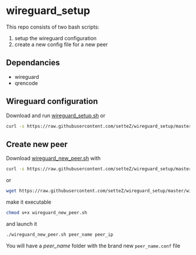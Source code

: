 # wireguard_setup
This repo consists of two bash scripts:
1. setup the wireguard configuration
2. create a new config file for a new peer

## Dependancies
- wireguard
- qrencode

## Wireguard configuration
Download and run [wireguard_setup.sh](https://raw.githubusercontent.com/setteZ/wireguard_setup/master/wireguard_setup.sh) or
```bash
curl -s https://raw.githubusercontent.com/setteZ/wireguard_setup/master/wireguard_setup.sh | sudo bash
```
## Create new peer
Download [wireguard_new_peer.sh](https://raw.githubusercontent.com/setteZ/wireguard_setup/master/wireguard_new_peer.sh) with
```bash
curl -s https://raw.githubusercontent.com/setteZ/wireguard_setup/master/wireguard_new_peer.sh > wireguard_new_peer.sh
```
or
```bash
wget https://raw.githubusercontent.com/setteZ/wireguard_setup/master/wireguard_new_peer.sh
```
make it executable
```bash
chmod u+x wireguard_new_peer.sh
```
and launch it
```bash
./wireguard_new_peer.sh peer_name peer_ip
```

You will have a _peer_name_ folder with the brand new `peer_name.conf` file 